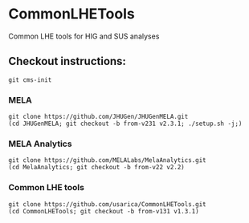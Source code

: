 # CommonLHETools

Common LHE tools for HIG and SUS analyses

## Checkout instructions:

```
git cms-init
```

### MELA

```
git clone https://github.com/JHUGen/JHUGenMELA.git
(cd JHUGenMELA; git checkout -b from-v231 v2.3.1; ./setup.sh -j;)
```

### MELA Analytics

```
git clone https://github.com/MELALabs/MelaAnalytics.git
(cd MelaAnalytics; git checkout -b from-v22 v2.2)
```

### Common LHE tools
```
git clone https://github.com/usarica/CommonLHETools.git
(cd CommonLHETools; git checkout -b from-v131 v1.3.1)
```
